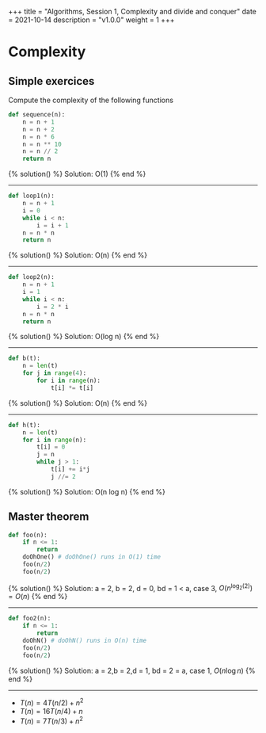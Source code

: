 +++
title = "Algorithms, Session 1, Complexity and divide and conquer"
date = 2021-10-14
description = "v1.0.0"
weight = 1
+++

# Complexity

## **Simple exercices**

Compute the complexity of the following functions

```python
def sequence(n):
    n = n + 1
    n = n + 2
    n = n * 6
    n = n ** 10
    n = n // 2
    return n
```

{% solution() %}
Solution:
O(1)
{% end %}

---

```python
def loop1(n):
    n = n + 1
    i = 0
    while i < n:
        i = i + 1
    n = n * n
    return n
```

{% solution() %}
Solution:
O(n)
{% end %}

---

```python
def loop2(n):
    n = n + 1
    i = 1
    while i < n:
        i = 2 * i
    n = n * n
    return n
```

{% solution() %}
Solution:
O(log n)
{% end %}

---

```python
def b(t):
    n = len(t)
    for j in range(4):
        for i in range(n):
            t[i] *= t[i]
```

{% solution() %}
Solution:
O(n)
{% end %}

---

```python
def h(t):
    n = len(t)
    for i in range(n):
        t[i] = 0
        j = n
        while j > 1:
            t[i] += i*j
            j //= 2
```

{% solution() %}
Solution:
O(n log n)
{% end %}

## **Master theorem**

```python
def foo(n):
    if n <= 1:
        return
    doOhOne() # doOhOne() runs in O(1) time
    foo(n/2)
    foo(n/2)
```

{% solution() %}
Solution:
a = 2, b = 2, d = 0, bd = 1 < a, case 3, $O(n^{\log_2 (2)}) = O(n)$
{% end %}

---

```python
def foo2(n):
    if n <= 1:
        return
    doOhN() # doOhN() runs in O(n) time
    foo(n/2)
    foo(n/2)
```

{% solution() %}
Solution:
a = 2,b = 2,d = 1, bd = 2 = a, case 1, $O(n \log n)$
{% end %}

---

- $T(n) = 4T(n/2) + n^2$
- $T(n) = 16T(n/4) + n$
- $T(n) = 7T(n/3) + n^2$
